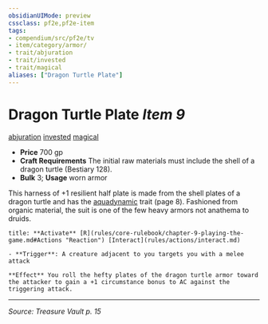 ```yaml
---
obsidianUIMode: preview
cssclass: pf2e,pf2e-item
tags:
- compendium/src/pf2e/tv
- item/category/armor/
- trait/abjuration
- trait/invested
- trait/magical
aliases: ["Dragon Turtle Plate"]
---
```

# Dragon Turtle Plate *Item 9*  
[abjuration](abjuration.md "Abjuration School Trait")  [invested](invested.md "Invested Item Trait")  [magical](magical.md "Magical Item Trait")  

- **Price** 700 gp
- **Craft Requirements** The initial raw materials must include the shell of a dragon turtle (Bestiary 128).
- **Bulk** 3; **Usage** worn armor

This harness of +1 resilient half plate is made from the shell plates of a dragon turtle and has the [aquadynamic](aquadynamic-tv.md "Aquadynamic Armor Trait") trait (page 8). Fashioned from organic material, the suit is one of the few heavy armors not anathema to druids.

```ad-embed-ability
title: **Activate** [R](rules/core-rulebook/chapter-9-playing-the-game.md#Actions "Reaction") [Interact](rules/actions/interact.md)

- **Trigger**: A creature adjacent to you targets you with a melee attack

**Effect** You roll the hefty plates of the dragon turtle armor toward the attacker to gain a +1 circumstance bonus to AC against the triggering attack.
```


---
*Source: Treasure Vault p. 15*